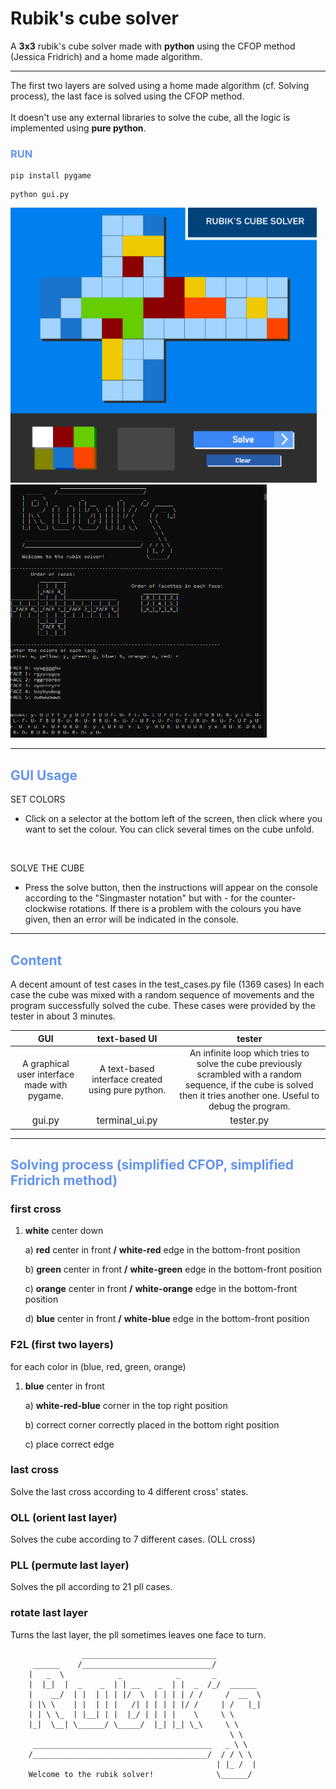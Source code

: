 # Rubik's cube solver
A **3x3** rubik's cube solver made with **python** using the CFOP method (Jessica Fridrich) and a home made algorithm.

--- 

The first two layers are solved using a home made algorithm (cf. Solving process), the last face is solved using the CFOP method. <br> <br> It doesn't use any external libraries to solve the cube, all the logic is implemented using **pure python**. 

### <span style="color: cornflowerblue"> RUN
```
pip install pygame
```
```
python gui.py
```
<p float="left">
<img src="gui_utils/assets/gui_preview.png" width="490">
<img src="gui_utils/assets/terminal_solver_3.png" width="410" height="405">
</p>

---
## <span style="color: cornflowerblue"> GUI Usage
SET COLORS
- Click on a selector at the bottom left of the screen, then click where you want to set the colour. You can click several times on the cube unfold.
<br>

SOLVE THE CUBE
- Press the solve button, then the instructions will appear on the console according to the "Singmaster notation" but with - for the counter-clockwise rotations. If there is a problem with the colours you have given, then an error will be indicated in the console.

---

## <span style="color: cornflowerblue"> Content
A decent amount of test cases in the test_cases.py file (1369 cases) In each case the cube was mixed with a random sequence of movements and the program successfully solved the cube. These cases were provided by the tester in about 3 minutes.

| GUI| text-based UI | tester | 
|:--:|:--:|:--:|
| A graphical user interface made with pygame.| A text-based interface created using pure python. | An infinite loop which tries to solve the cube previously scrambled with a random sequence, if the cube is solved then it tries another one. Useful to debug the program.
<span style="color: ; font-size: 15px;">gui.py</span>|<span style="color: ; font-size: 15px;">terminal_ui.py|<span style="color: ; font-size: 15px;">tester.py</span>

---

## <span style="color: cornflowerblue"> Solving process (simplified CFOP, simplified Fridrich method)

### **first cross**
1. **white** center down
   
    a) **red** center in front
        **/** **white-red** edge in the bottom-front position

    b) **green** center in front
        **/** **white-green** edge in the bottom-front position

    c) **orange** center in front
        **/** **white-orange** edge in the bottom-front position

    d) **blue** center in front
        **/** **white-blue** edge in the bottom-front position

### **F2L (first two layers)**
for each color in (blue, red, green, orange)
1. **blue** center in front

    a) **white-red-blue** corner in the top right position
    
    b) correct corner correctly placed in the bottom right position
    
    c) place correct edge

### **last cross**
Solve the last cross according to 4 different cross' states.

### **OLL (orient last layer)**
Solves the cube according to 7 different cases. (OLL cross)

### **PLL (permute last layer)**
Solves the pll according to 21 pll cases.

### **rotate last layer**
Turns the last layer, the pll sometimes leaves one face to turn.

```
                ______________________________
     ______    /_____________________________/
    |   _  \            _            _       _
    |  |_|  |  _    _  | | __    _  | |  _  /_/  ______
    |    __/  | |  | | | |/  \  | | | | / /     /  __  \  
    | |\ \    | |  | | |   /| | | | | |/ /     | /   |_|
    | | \ \_  | |__| | |  |_/ | | | |    \     \ \ 
    |_|  \__| \______/ \_____/  |_| |_| \_\     \ \ 
                                                 \ \ 
     ________________________________________   _ \ \ 
    /_______________________________________/  / / \ \ 
                                              | |_ /  | 
    Welcome to the rubik solver!              \______/ 
```
